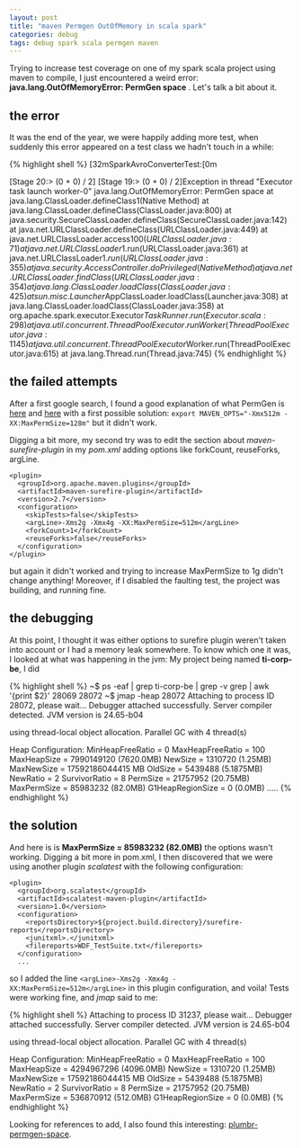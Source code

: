 ```yaml
---
layout: post
title: "maven Permgen OutOfMemory in scala spark"
categories: debug
tags: debug spark scala permgen maven
---
```


Trying to increase test coverage on one of my spark scala project using maven to compile, I just encountered a weird error: **java.lang.OutOfMemoryError: PermGen space** . Let's talk a bit about it.
<!--more-->

## the error
It was the end of the year, we were happily adding more test, when suddenly this error appeared on a test class we hadn't touch in a while:

{% highlight shell %}
[32mSparkAvroConverterTest:[0m

[Stage 20:>                                                         (0 + 0) / 2]
[Stage 19:>                                                         (0 + 0) / 2]Exception in thread "Executor task launch worker-0" java.lang.OutOfMemoryError: PermGen space
	at java.lang.ClassLoader.defineClass1(Native Method)
	at java.lang.ClassLoader.defineClass(ClassLoader.java:800)
	at java.security.SecureClassLoader.defineClass(SecureClassLoader.java:142)
	at java.net.URLClassLoader.defineClass(URLClassLoader.java:449)
	at java.net.URLClassLoader.access$100(URLClassLoader.java:71)
	at java.net.URLClassLoader$1.run(URLClassLoader.java:361)
	at java.net.URLClassLoader$1.run(URLClassLoader.java:355)
	at java.security.AccessController.doPrivileged(Native Method)
	at java.net.URLClassLoader.findClass(URLClassLoader.java:354)
	at java.lang.ClassLoader.loadClass(ClassLoader.java:425)
	at sun.misc.Launcher$AppClassLoader.loadClass(Launcher.java:308)
	at java.lang.ClassLoader.loadClass(ClassLoader.java:358)
	at org.apache.spark.executor.Executor$TaskRunner.run(Executor.scala:298)
	at java.util.concurrent.ThreadPoolExecutor.runWorker(ThreadPoolExecutor.java:1145)
	at java.util.concurrent.ThreadPoolExecutor$Worker.run(ThreadPoolExecutor.java:615)
	at java.lang.Thread.run(Thread.java:745)
{% endhighlight %}

## the failed attempts
After a first google search, I found a good explanation of what PermGen is [here](http://stackoverflow.com/questions/1279449/what-is-perm-space) and [here](http://stackoverflow.com/questions/4848669/perm-space-vs-heap-space) with a first possible solution: 
`export MAVEN_OPTS="-Xmx512m -XX:MaxPermSize=128m"` but it didn't work. 

Digging a bit more, my second try was to edit the section about *maven-surefire-plugin* in my *pom.xml*  adding options like forkCount, reuseForks, argLine.
```
<plugin>
  <groupId>org.apache.maven.plugins</groupId>
  <artifactId>maven-surefire-plugin</artifactId>
  <version>2.7</version>
  <configuration>
    <skipTests>false</skipTests>
    <argLine>-Xms2g -Xmx4g -XX:MaxPermSize=512m</argLine>
    <forkCount>1</forkCount>
    <reuseForks>false</reuseForks>
  </configuration>
</plugin>
```
but again it didn't worked and trying to increase MaxPermSize to 1g didn't change anything! Moreover, if I disabled the faulting test, the project was building, and running fine. 

## the debugging
At this point, I thought it was either options to surefire plugin weren't taken into account or I had a memory leak somewhere. To know which one it was, I looked at what was happening in the jvm: My project being named **ti-corp-be**, I did 

{% highlight shell %}
~$ ps -eaf | grep ti-corp-be | grep -v grep | awk '{print $2}'
28069
28072
~$ jmap -heap 28072
Attaching to process ID 28072, please wait...
Debugger attached successfully.
Server compiler detected.
JVM version is 24.65-b04

using thread-local object allocation.
Parallel GC with 4 thread(s)

Heap Configuration:
   MinHeapFreeRatio = 0
   MaxHeapFreeRatio = 100
   MaxHeapSize      = 7990149120 (7620.0MB)
   NewSize          = 1310720 (1.25MB)
   MaxNewSize       = 17592186044415 MB
   OldSize          = 5439488 (5.1875MB)
   NewRatio         = 2
   SurvivorRatio    = 8
   PermSize         = 21757952 (20.75MB)
   MaxPermSize      = 85983232 (82.0MB)
   G1HeapRegionSize = 0 (0.0MB)
.....
{% endhighlight %}

## the solution
And here is is **MaxPermSize      = 85983232 (82.0MB)**  the options wasn't working. Digging a bit more in pom.xml, I then discovered that we were using another plugin *scalatest* with the following configuration:
```
<plugin>
  <groupId>org.scalatest</groupId>
  <artifactId>scalatest-maven-plugin</artifactId>
  <version>1.0</version>
  <configuration>
    <reportsDirectory>${project.build.directory}/surefire-reports</reportsDirectory>
    <junitxml>.</junitxml>
    <filereports>WDF_TestSuite.txt</filereports>
  </configuration>
  ...
```

so I added the line `<argLine>-Xms2g -Xmx4g -XX:MaxPermSize=512m</argLine>` in this plugin configuration, and voila! Tests were working fine, and *jmap* said to me:

{% highlight shell %}
Attaching to process ID 31237, please wait...
Debugger attached successfully.
Server compiler detected.
JVM version is 24.65-b04

using thread-local object allocation.
Parallel GC with 4 thread(s)

Heap Configuration:
   MinHeapFreeRatio = 0
   MaxHeapFreeRatio = 100
   MaxHeapSize      = 4294967296 (4096.0MB)
   NewSize          = 1310720 (1.25MB)
   MaxNewSize       = 17592186044415 MB
   OldSize          = 5439488 (5.1875MB)
   NewRatio         = 2
   SurvivorRatio    = 8
   PermSize         = 21757952 (20.75MB)
   MaxPermSize      = 536870912 (512.0MB)
   G1HeapRegionSize = 0 (0.0MB)
{% endhighlight %}

Looking for references to add, I also found this interesting: [plumbr-permgen-space](https://plumbr.eu/outofmemoryerror/permgen-space). 
